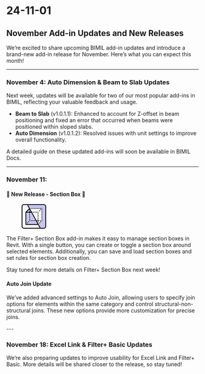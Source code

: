 # 24-11-01

## November Add-in Updates and New Releases



We’re excited to share upcoming BIMIL add-in updates and introduce a brand-new add-in release for November. Here’s what you can expect this month!

***

### **November 4: Auto Dimension & Beam to Slab Updates**

Next week, updates will be available for two of our most popular add-ins in BIMIL, reflecting your valuable feedback and usage.

* **Beam to Slab** (v1.0.1.1): Enhanced to account for Z-offset in beam positioning and fixed an error that occurred when beams were positioned within sloped slabs.
* **Auto Dimension** (v1.0.1.2): Resolved issues with unit settings to improve overall functionality.

A detailed guide on these updated add-ins will soon be available in BIMIL Docs.

***

### November 11:&#x20;

#### 🎉 New Release - Section Box 🎉

<figure><img src="../../.gitbook/assets/image (4) (1) (1) (1).png" alt=""><figcaption></figcaption></figure>

The Filter+ Section Box add-in makes it easy to manage section boxes in Revit. With a single button, you can create or toggle a section box around selected elements. Additionally, you can save and load section boxes and set rules for section box creation.

Stay tuned for more details on Filter+ Section Box next week!

#### Auto Join Update&#x20;

We’ve added advanced settings to Auto Join, allowing users to specify join options for elements within the same category and control structural-non-structural joins. These new options provide more customization for precise joins.

\---

### **November 18: Excel Link & Filter+ Basic Updates**

We’re also preparing updates to improve usability for Excel Link and Filter+ Basic. More details will be shared closer to the release, so stay tuned!
